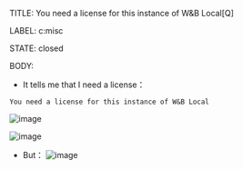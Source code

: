 TITLE:
You need a license for this instance of W&B Local[Q]

LABEL:
c:misc

STATE:
closed

BODY:
* It tells me that I need a license：

`You need a license for this instance of W&B Local`

![image](https://user-images.githubusercontent.com/32957035/140598709-650b7fb2-2f65-4276-a35d-0649d9263f65.png)


![image](https://user-images.githubusercontent.com/32957035/140598692-012701a8-3928-4adf-bff9-35dc7d0bab1c.png)

* But：
![image](https://user-images.githubusercontent.com/32957035/140598699-763ad8f4-94fe-4dec-884b-163dc917a64c.png)


